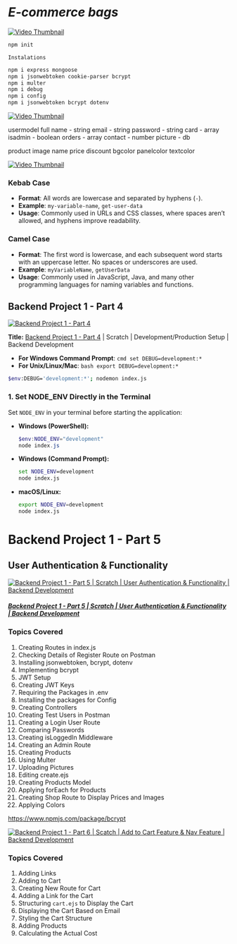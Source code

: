# ***E-commerce bags***
[![Video Thumbnail](https://img.youtube.com/vi/p0dCi5D6gDI/0.jpg)](https://youtu.be/p0dCi5D6gDI?si=KGMDxxOrG_vlQtdv)
```bash
npm init
```
`Instalations`
```bash
npm i express mongoose
npm i jsonwebtoken cookie-parser bcrypt
npm i multer
npm i debug
npm i config
npm i jsonwebtoken bcrypt dotenv
```

[![Video Thumbnail](https://img.youtube.com/vi/sEZ1lul6GpI/0.jpg)](https://youtu.be/sEZ1lul6GpI?si=8mf8dQXdo0K76J-d)


usermodel
full name - string
email - string
password - string
card - array
isadmin - boolean
orders - array
contact - number
picture - db

product
image
name
price
discount
bgcolor
panelcolor
textcolor



[![Video Thumbnail](https://img.youtube.com/vi/Bl3u1VTYTHY/0.jpg)](https://youtu.be/Bl3u1VTYTHY?si=34AaSeWcxdwRgd2s)


### Kebab Case
- **Format**: All words are lowercase and separated by hyphens (`-`).
- **Example**: `my-variable-name`, `get-user-data`
- **Usage**: Commonly used in URLs and CSS classes, where spaces aren’t allowed, and hyphens improve readability.

### Camel Case
- **Format**: The first word is lowercase, and each subsequent word starts with an uppercase letter. No spaces or underscores are used.
- **Example**: `myVariableName`, `getUserData`
- **Usage**: Commonly used in JavaScript, Java, and many other programming languages for naming variables and functions.


## Backend Project 1 - Part 4

[![Backend Project 1 - Part 4](https://img.youtube.com/vi/Lu7q-Uqy7-g/0.jpg)](https://youtu.be/Lu7q-Uqy7-g?si=ro0wPnLCyb3t8sVC)

**Title:** [Backend Project 1 - Part 4](https://youtu.be/Lu7q-Uqy7-g?si=ro0wPnLCyb3t8sVC) | Scratch | Development/Production Setup | Backend Development

- **For Windows Command Prompt**:
       ```cmd
       set DEBUG=development:*
       ```
- **For Unix/Linux/Mac**:
       ```bash
       export DEBUG=development:*
       ```
```bash
$env:DEBUG='development:*'; nodemon index.js
```
<!-- control + shift + p = git keep -->

### 1. **Set NODE_ENV Directly in the Terminal**

Set `NODE_ENV` in your terminal before starting the application:

- **Windows (PowerShell):**
   ```powershell
   $env:NODE_ENV="development"
   node index.js
   ```

- **Windows (Command Prompt):**
   ```cmd
   set NODE_ENV=development
   node index.js
   ```

- **macOS/Linux:**
   ```bash
   export NODE_ENV=development
   node index.js
   ```

# Backend Project 1 - Part 5

## User Authentication & Functionality

[![Backend Project 1 - Part 5 | Scratch | User Authentication & Functionality | Backend Development](https://img.youtube.com/vi/5lWWOJBWeTA/maxresdefault.jpg)](https://youtu.be/5lWWOJBWeTA?si=w8YPkZlWgyQ1l_In)

#### [*Backend Project 1 - Part 5 | Scratch | User Authentication & Functionality | Backend Development*](https://youtu.be/5lWWOJBWeTA?si=w8YPkZlWgyQ1l_In)

### Topics Covered

1. Creating Routes in index.js
2. Checking Details of Register Route on Postman
3. Installing jsonwebtoken, bcrypt, dotenv
4. Implementing bcrypt
5. JWT Setup
6. Creating JWT Keys
7. Requiring the Packages in .env
8. Installing the packages for Config
9. Creating Controllers
10. Creating Test Users in Postman
11. Creating a Login User Route
12. Comparing Passwords
13. Creating isLoggedIn Middleware
14. Creating an Admin Route
15. Creating Products
16. Using Multer
17. Uploading Pictures
18. Editing create.ejs
19. Creating Products Model
20. Applying forEach for Products
21. Creating Shop Route to Display Prices and Images
22. Applying Colors


https://www.npmjs.com/package/bcrypt

[![Backend Project 1 - Part 6 | Scatch | Add to Cart Feature & Nav Feature | Backend Development](https://img.youtube.com/vi/up9db_91qEE/maxresdefault.jpg)](https://youtu.be/up9db_91qEE?si=pnwMNpNOg3DYA3DK)

### Topics Covered

1. Adding Links
2. Adding to Cart
3. Creating New Route for Cart
4. Adding a Link for the Cart
5. Structuring `cart.ejs` to Display the Cart
6. Displaying the Cart Based on Email
7. Styling the Cart Structure
8. Adding Products
9. Calculating the Actual Cost
